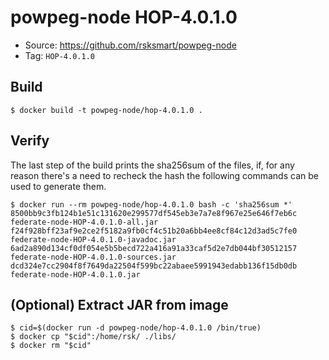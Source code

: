 # powpeg-node HOP-4.0.1.0

* Source: https://github.com/rsksmart/powpeg-node
* Tag: `HOP-4.0.1.0`

## Build

```
$ docker build -t powpeg-node/hop-4.0.1.0 .
```

## Verify

The last step of the build prints the sha256sum of the files, if, for any reason there's a need to recheck the hash the following commands can be used to generate them.

```
$ docker run --rm powpeg-node/hop-4.0.1.0 bash -c 'sha256sum *'
8500bb9c3fb124b1e51c131620e299577df545eb3e7a7e8f967e25e646f7eb6c  federate-node-HOP-4.0.1.0-all.jar
f24f928bff23af9e2ce2f5182a9fb0cf4c51b20a6bb4ee8cf84c12d3ad5c7fe0  federate-node-HOP-4.0.1.0-javadoc.jar
6ad2a890d134cf0df054e5b5becd722a416a91a33caf5d2e7db044bf30512157  federate-node-HOP-4.0.1.0-sources.jar
dcd324e7cc2904f8f7649da22504f599bc22abaee5991943edabb136f15db0db  federate-node-HOP-4.0.1.0.jar
```

## (Optional) Extract JAR from image

```
$ cid=$(docker run -d powpeg-node/hop-4.0.1.0 /bin/true)
$ docker cp "$cid":/home/rsk/ ./libs/
$ docker rm "$cid"
```
